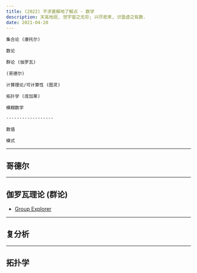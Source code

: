```yaml
---
title: (2022) 不求甚解地了解点 - 数学
description: 天高地迥, 觉宇宙之无穷; 兴尽悲来, 识盈虚之有数.
date: 2021-04-20
---
```


```
集合论 (康托尔)

数论

群论 (伽罗瓦)

(哥德尔)

计算理论/可计算性 (图灵)

拓扑学 (庞加莱)

模糊数学

------------------

数值

模式
```

------------------

## 哥德尔

------------------

## 伽罗瓦理论 (群论)

* [Group Explorer](https://github.com/nathancarter/group-explorer)

------------------

## 复分析

------------------

## 拓扑学
